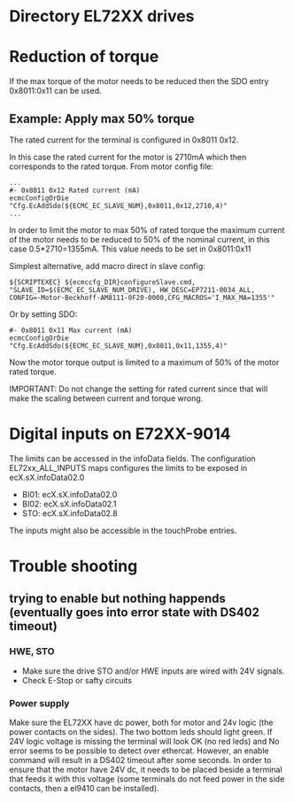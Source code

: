 # Directory EL72XX drives


# Reduction of torque
If the max torque of the motor needs to be reduced then the SDO entry 0x8011:0x11 can be used.


## Example: Apply max 50% torque

The rated current for the terminal is configured in  0x8011 0x12.

In this case the rated current for the motor is 2710mA which then corresponds to the rated torque. From motor config file:

```
...
#- 0x8011 0x12 Rated current (mA)
ecmcConfigOrDie "Cfg.EcAddSdo(${ECMC_EC_SLAVE_NUM},0x8011,0x12,2710,4)"
...
```
In order to limit the motor to max 50% of rated torque the maximum current of the motor needs to be reduced to 50% of the nominal current, in this case 0.5*2710=1355mA. This value needs to be set in 0x8011:0x11

Simplest alternative, add macro direct in slave config:
```
${SCRIPTEXEC} ${ecmccfg_DIR}configureSlave.cmd, "SLAVE_ID=$(ECMC_EC_SLAVE_NUM_DRIVE), HW_DESC=EP7211-0034_ALL, CONFIG=-Motor-Beckhoff-AM8111-0F20-0000,CFG_MACROS='I_MAX_MA=1355'"
```

Or by setting SDO:
```
#- 0x8011 0x11 Max current (mA)
ecmcConfigOrDie "Cfg.EcAddSdo(${ECMC_EC_SLAVE_NUM},0x8011,0x11,1355,4)"
```
Now the motor torque output is limited to a maximum of 50% of the motor rated torque.

IMPORTANT: Do not change the setting for rated current since that will make the scaling between current and torque wrong.


# Digital inputs on E72XX-9014

The limits can be accessed in the infoData fields.
The configuration EL72xx_ALL_INPUTS maps configures the limits to be exposed in ecX.sX.infoData02.0
* BI01: ecX.sX.infoData02.0
* BI02: ecX.sX.infoData02.1
* STO:  ecX.sX.infoData02.8

The inputs might also be accessible in the touchProbe entries.

# Trouble shooting

## trying to enable but nothing happends (eventually goes into error state with DS402 timeout)

### HWE, STO 
* Make sure the drive STO and/or HWE inputs are wired with 24V signals.
* Check E-Stop or safty circuits

### Power supply
Make sure the EL72XX have dc power, both for motor and 24v logic (the power contacts on the sides). The two bottom leds should light green.
If 24V logic voltage is missing the terminal will look OK (no red leds) and No error seems to be possible to detect over ethercat. However, an enable command will result in a DS402 timeout after some seconds. In order to ensure that the motor have 24V dc, it needs to be placed beside a terminal that feeds it with this voltage (some terminals do not feed power in the side contacts, then a el9410 can be installed).
